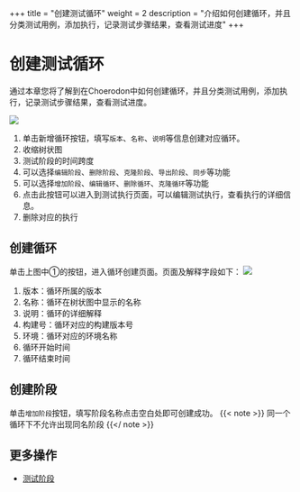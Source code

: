+++
title = "创建测试循环"
weight = 2
description = "介绍如何创建循环，并且分类测试用例，添加执行，记录测试步骤结果，查看测试进度"
+++

# 创建测试循环

通过本章您将了解到在Choerodon中如何创建循环，并且分类测试用例，添加执行，记录测试步骤结果，查看测试进度。

![](/img/docs/user-guide/test-management/test-plan/test-plan.png)

1. 单击新增循环按钮，填写`版本`、`名称`、`说明`等信息创建对应循环。
2. 收缩树状图
3. 测试阶段的时间跨度
4. 可以选择`编辑阶段`、`删除阶段`、`克隆阶段`、`导出阶段`、`同步`等功能
5. 可以选择`增加阶段`、`编辑循环`、`删除循环`、`克隆循环`等功能
6. 点击此按钮可以进入到测试执行页面，可以编辑测试执行，查看执行的详细信息。
7. 删除对应的执行


## 创建循环

单击上图中①的按钮，进入循环创建页面。页面及解释字段如下：
![](/img/docs/user-guide/test-management/test-plan/create-cycle.jpg)

1. 版本：循环所属的版本
1. 名称：循环在树状图中显示的名称
1. 说明：循环的详细解释
1. 构建号：循环对应的构建版本号
1. 环境：循环对应的环境名称
1. 循环开始时间
1. 循环结束时间

## 创建阶段

单击`增加阶段`按钮，填写阶段名称点击空白处即可创建成功。
{{< note >}}
同一个循环下不允许出现同名阶段
{{</ note >}}

## 更多操作

- [测试阶段](../test-stage)